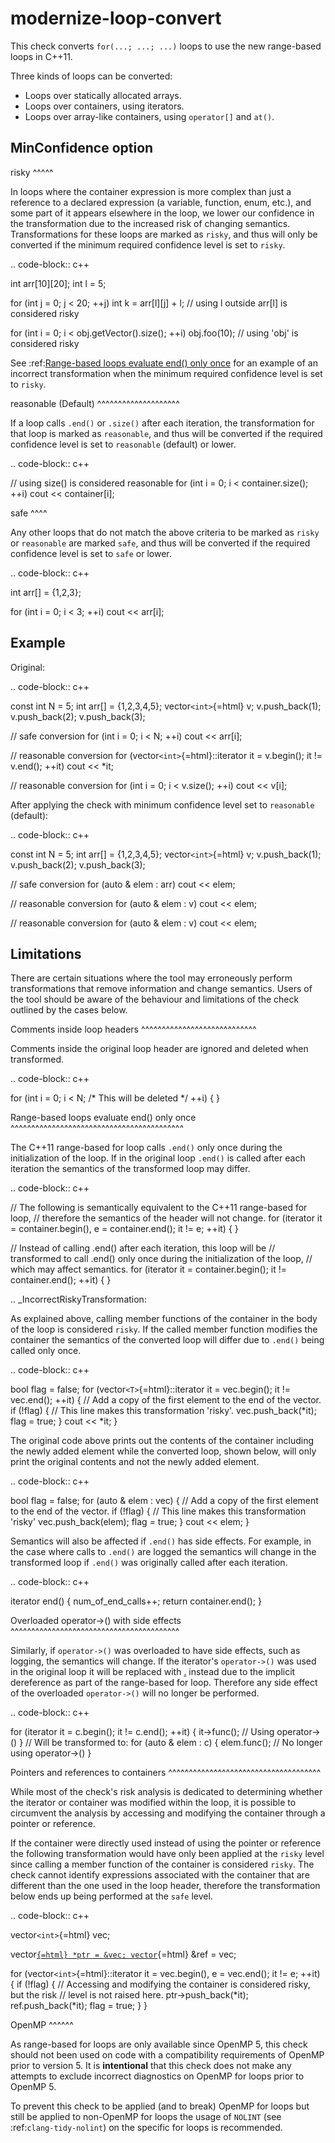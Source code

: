 modernize-loop-convert
======================

This check converts `for(...; ...; ...)` loops to use the new
range-based loops in C++11.

Three kinds of loops can be converted:

-   Loops over statically allocated arrays.
-   Loops over containers, using iterators.
-   Loops over array-like containers, using `operator[]` and `at()`.

MinConfidence option
--------------------

risky \^\^\^\^\^

In loops where the container expression is more complex than just a
reference to a declared expression (a variable, function, enum, etc.),
and some part of it appears elsewhere in the loop, we lower our
confidence in the transformation due to the increased risk of changing
semantics. Transformations for these loops are marked as `risky`, and
thus will only be converted if the minimum required confidence level is
set to `risky`.

.. code-block:: c++

int arr\[10\]\[20\]; int l = 5;

for (int j = 0; j \< 20; ++j) int k = arr\[l\]\[j\] + l; // using l
outside arr\[l\] is considered risky

for (int i = 0; i \< obj.getVector().size(); ++i) obj.foo(10); // using
'obj' is considered risky

See
:ref:[Range-based loops evaluate end() only once](https://clang.llvm.org/extra/clang-tidy/checks/IncorrectRiskyTransformation)
for an example of an incorrect transformation when the minimum required
confidence level is set to `risky`.

reasonable (Default) \^\^\^\^\^\^\^\^\^\^\^\^\^\^\^\^\^\^\^\^

If a loop calls `.end()` or `.size()` after each iteration, the
transformation for that loop is marked as `reasonable`, and thus will be
converted if the required confidence level is set to `reasonable`
(default) or lower.

.. code-block:: c++

// using size() is considered reasonable for (int i = 0; i \<
container.size(); ++i) cout \<\< container\[i\];

safe \^\^\^\^

Any other loops that do not match the above criteria to be marked as
`risky` or `reasonable` are marked `safe`, and thus will be converted if
the required confidence level is set to `safe` or lower.

.. code-block:: c++

int arr\[\] = {1,2,3};

for (int i = 0; i \< 3; ++i) cout \<\< arr\[i\];

Example
-------

Original:

.. code-block:: c++

const int N = 5; int arr\[\] = {1,2,3,4,5}; vector`<int>`{=html} v;
v.push\_back(1); v.push\_back(2); v.push\_back(3);

// safe conversion for (int i = 0; i \< N; ++i) cout \<\< arr\[i\];

// reasonable conversion for (vector`<int>`{=html}::iterator it =
v.begin(); it != v.end(); ++it) cout \<\< \*it;

// reasonable conversion for (int i = 0; i \< v.size(); ++i) cout \<\<
v\[i\];

After applying the check with minimum confidence level set to
`reasonable` (default):

.. code-block:: c++

const int N = 5; int arr\[\] = {1,2,3,4,5}; vector`<int>`{=html} v;
v.push\_back(1); v.push\_back(2); v.push\_back(3);

// safe conversion for (auto & elem : arr) cout \<\< elem;

// reasonable conversion for (auto & elem : v) cout \<\< elem;

// reasonable conversion for (auto & elem : v) cout \<\< elem;

Limitations
-----------

There are certain situations where the tool may erroneously perform
transformations that remove information and change semantics. Users of
the tool should be aware of the behaviour and limitations of the check
outlined by the cases below.

Comments inside loop headers
\^\^\^\^\^\^\^\^\^\^\^\^\^\^\^\^\^\^\^\^\^\^\^\^\^\^\^\^

Comments inside the original loop header are ignored and deleted when
transformed.

.. code-block:: c++

for (int i = 0; i \< N; /\* This will be deleted \*/ ++i) { }

Range-based loops evaluate end() only once
\^\^\^\^\^\^\^\^\^\^\^\^\^\^\^\^\^\^\^\^\^\^\^\^\^\^\^\^\^\^\^\^\^\^\^\^\^\^\^\^\^\^

The C++11 range-based for loop calls `.end()` only once during the
initialization of the loop. If in the original loop `.end()` is called
after each iteration the semantics of the transformed loop may differ.

.. code-block:: c++

// The following is semantically equivalent to the C++11 range-based for
loop, // therefore the semantics of the header will not change. for
(iterator it = container.begin(), e = container.end(); it != e; ++it) {
}

// Instead of calling .end() after each iteration, this loop will be //
transformed to call .end() only once during the initialization of the
loop, // which may affect semantics. for (iterator it =
container.begin(); it != container.end(); ++it) { }

.. \_IncorrectRiskyTransformation:

As explained above, calling member functions of the container in the
body of the loop is considered `risky`. If the called member function
modifies the container the semantics of the converted loop will differ
due to `.end()` being called only once.

.. code-block:: c++

bool flag = false; for (vector`<T>`{=html}::iterator it = vec.begin();
it != vec.end(); ++it) { // Add a copy of the first element to the end
of the vector. if (!flag) { // This line makes this transformation
'risky'. vec.push\_back(*it); flag = true; } cout \<\< *it; }

The original code above prints out the contents of the container
including the newly added element while the converted loop, shown below,
will only print the original contents and not the newly added element.

.. code-block:: c++

bool flag = false; for (auto & elem : vec) { // Add a copy of the first
element to the end of the vector. if (!flag) { // This line makes this
transformation 'risky' vec.push\_back(elem); flag = true; } cout \<\<
elem; }

Semantics will also be affected if `.end()` has side effects. For
example, in the case where calls to `.end()` are logged the semantics
will change in the transformed loop if `.end()` was originally called
after each iteration.

.. code-block:: c++

iterator end() { num\_of\_end\_calls++; return container.end(); }

Overloaded operator-\>() with side effects
\^\^\^\^\^\^\^\^\^\^\^\^\^\^\^\^\^\^\^\^\^\^\^\^\^\^\^\^\^\^\^\^\^\^\^\^\^\^\^\^\^

Similarly, if `operator->()` was overloaded to have side effects, such
as logging, the semantics will change. If the iterator's `operator->()`
was used in the original loop it will be replaced with
[<container element>.](https://clang.llvm.org/extra/clang-tidy/checks/member) instead due to the implicit dereference
as part of the range-based for loop. Therefore any side effect of the
overloaded `operator->()` will no longer be performed.

.. code-block:: c++

for (iterator it = c.begin(); it != c.end(); ++it) { it-\>func(); //
Using operator-\>() } // Will be transformed to: for (auto & elem : c) {
elem.func(); // No longer using operator-\>() }

Pointers and references to containers
\^\^\^\^\^\^\^\^\^\^\^\^\^\^\^\^\^\^\^\^\^\^\^\^\^\^\^\^\^\^\^\^\^\^\^\^\^

While most of the check's risk analysis is dedicated to determining
whether the iterator or container was modified within the loop, it is
possible to circumvent the analysis by accessing and modifying the
container through a pointer or reference.

If the container were directly used instead of using the pointer or
reference the following transformation would have only been applied at
the `risky` level since calling a member function of the container is
considered `risky`. The check cannot identify expressions associated
with the container that are different than the one used in the loop
header, therefore the transformation below ends up being performed at
the `safe` level.

.. code-block:: c++

vector`<int>`{=html} vec;

vector[<int>`{=html} *ptr = &vec; vector`](https://clang.llvm.org/extra/clang-tidy/checks/int){=html} &ref = vec;

for (vector`<int>`{=html}::iterator it = vec.begin(), e = vec.end(); it
!= e; ++it) { if (!flag) { // Accessing and modifying the container is
considered risky, but the risk // level is not raised here.
ptr-\>push\_back(*it); ref.push\_back(*it); flag = true; } }

OpenMP \^\^\^\^\^\^

As range-based for loops are only available since OpenMP 5, this check
should not been used on code with a compatibility requirements of OpenMP
prior to version 5. It is **intentional** that this check does not make
any attempts to exclude incorrect diagnostics on OpenMP for loops prior
to OpenMP 5.

To prevent this check to be applied (and to break) OpenMP for loops but
still be applied to non-OpenMP for loops the usage of `NOLINT` (see
:ref:`clang-tidy-nolint`) on the specific for loops is recommended.
